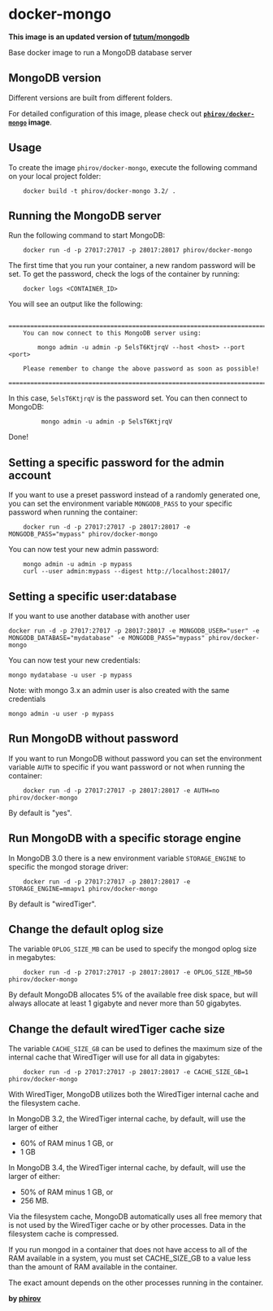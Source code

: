 docker-mongo
====================
**This image is an updated version of [tutum/mongodb](https://hub.docker.com/r/tutum/mongodb/)**

Base docker image to run a MongoDB database server

MongoDB version
---------------

Different versions are built from different folders. 

For detailed configuration of this image, please check out **[`phirov/docker-mongo`](https://github.com/phirov/docker-mongo) image**.


Usage
-----

To create the image `phirov/docker-mongo`, execute the following command on your local project folder:

        docker build -t phirov/docker-mongo 3.2/ .


Running the MongoDB server
--------------------------

Run the following command to start MongoDB:

        docker run -d -p 27017:27017 -p 28017:28017 phirov/docker-mongo

The first time that you run your container, a new random password will be set.
To get the password, check the logs of the container by running:

        docker logs <CONTAINER_ID>

You will see an output like the following:

        ========================================================================
        You can now connect to this MongoDB server using:

            mongo admin -u admin -p 5elsT6KtjrqV --host <host> --port <port>

        Please remember to change the above password as soon as possible!
        ========================================================================

In this case, `5elsT6KtjrqV` is the password set.
You can then connect to MongoDB:

```shell
         mongo admin -u admin -p 5elsT6KtjrqV
```

Done!


Setting a specific password for the admin account
-------------------------------------------------

If you want to use a preset password instead of a randomly generated one, you can
set the environment variable `MONGODB_PASS` to your specific password when running the container:

        docker run -d -p 27017:27017 -p 28017:28017 -e MONGODB_PASS="mypass" phirov/docker-mongo

You can now test your new admin password:

        mongo admin -u admin -p mypass
        curl --user admin:mypass --digest http://localhost:28017/


Setting a specific user:database
--------------------------------

If you want to use another database with another user

    docker run -d -p 27017:27017 -p 28017:28017 -e MONGODB_USER="user" -e MONGODB_DATABASE="mydatabase" -e MONGODB_PASS="mypass" phirov/docker-mongo

You can now test your new credentials:

    mongo mydatabase -u user -p mypass

Note: with mongo 3.x an admin user is also created with the same credentials

    mongo admin -u user -p mypass

Run MongoDB without password
----------------------------

If you want to run MongoDB without password you can set the environment variable `AUTH` to specific if you want password or not when running the container:

        docker run -d -p 27017:27017 -p 28017:28017 -e AUTH=no phirov/docker-mongo

By default is "yes".


Run MongoDB with a specific storage engine
------------------------------------------

In MongoDB 3.0 there is a new environment variable `STORAGE_ENGINE` to specific the mongod storage driver:

        docker run -d -p 27017:27017 -p 28017:28017 -e STORAGE_ENGINE=mmapv1 phirov/docker-mongo

By default is "wiredTiger".


Change the default oplog size
-----------------------------

The variable `OPLOG_SIZE_MB` can be used to specify the mongod oplog size in megabytes:

        docker run -d -p 27017:27017 -p 28017:28017 -e OPLOG_SIZE_MB=50 phirov/docker-mongo

By default MongoDB allocates 5% of the available free disk space, but will always allocate at least 1 gigabyte and never more than 50 gigabytes.


Change the default wiredTiger cache size
-----------------------------

The variable `CACHE_SIZE_GB` can be used to defines the maximum size of the internal cache that WiredTiger will use for all data in gigabytes:

        docker run -d -p 27017:27017 -p 28017:28017 -e CACHE_SIZE_GB=1 phirov/docker-mongo

With WiredTiger, MongoDB utilizes both the WiredTiger internal cache and the filesystem cache.

In MongoDB 3.2, the WiredTiger internal cache, by default, will use the larger of either 

 - 60% of RAM minus 1 GB, or 
 - 1 GB

In MongoDB 3.4, the WiredTiger internal cache, by default, will use the larger of either:

 - 50% of RAM minus 1 GB, or
 - 256 MB.

Via the filesystem cache, MongoDB automatically uses all free memory that is not used by the WiredTiger cache or by other processes. Data in the filesystem cache is compressed.

If you run mongod in a container that does not have access to all of the RAM available in a system, you must set CACHE_SIZE_GB to a value less than the amount of RAM available in the container. 

The exact amount depends on the other processes running in the container.


**by [phirov](https://github.com/phirov)**
